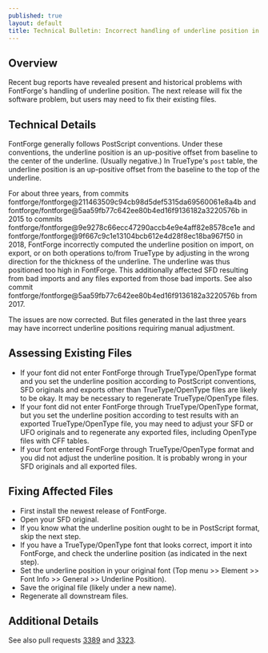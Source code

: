 ```yaml
---
published: true
layout: default
title: Technical Bulletin: Incorrect handling of underline position in FontForge.
---
```


## Overview

Recent bug reports have revealed present and historical problems with FontForge's handling of underline position. The next release will fix the software problem, but users may need to fix their existing files.

## Technical Details

FontForge generally follows PostScript conventions. Under these conventions, the underline position is an up-positive offset from baseline to the center of the underline. (Usually negative.) In TrueType's `post` table, the underline position is an up-positive offset from the baseline to the top of the underline.

For about three years, from commits fontforge/fontforge@211463509c94cb98d5def5315da69560061e8a4b and fontforge/fontforge@5aa59fb77c642ee80b4ed16f9136182a3220576b in 2015 to commits fontforge/fontforge@9e9278c66ecc47290accb4e9e4aff82e8578ce1e and fontforge/fontforge@9f667c9c1e13104bcb612e4d28f8ec18ba967f50 in 2018, FontForge incorrectly computed the underline position on import, on export, or on both operations to/from TrueType by adjusting in the wrong direction for the thickness of the underline. The underline was thus positioned too high in FontForge. This additionally affected SFD resulting from bad imports and any files exported from those bad imports. See also commit fontforge/fontforge@5aa59fb77c642ee80b4ed16f9136182a3220576b from 2017.

The issues are now corrected. But files generated in the last three years may have incorrect underline positions requiring manual adjustment.

## Assessing Existing Files

* If your font did not enter FontForge through TrueType/OpenType format and you set the underline position according to PostScript conventions, SFD originals and exports other than TrueType/OpenType files are likely to be okay. It may be necessary to regenerate TrueType/OpenType files.
* If your font did not enter FontForge through TrueType/OpenType format, but you set the underline position according to test results with an exported TrueType/OpenType file, you may need to adjust your SFD or UFO originals and to regenerate any exported files, including OpenType files with CFF tables.
* If your font entered FontForge through TrueType/OpenType format and you did not adjust the underline position. It is probably wrong in your SFD originals and all exported files.

## Fixing Affected Files

* First install the newest release of FontForge.
* Open your SFD original.
* If you know what the underline position ought to be in PostScript format, skip the next step.
* If you have a TrueType/OpenType font that looks correct, import it into FontForge, and check the underline position (as indicated in the next step).
* Set the underline position in your original font (Top menu >> Element >> Font Info >> General >> Underline Position).
* Save the original file (likely under a new name).
* Regenerate all downstream files.

## Additional Details

See also pull requests [3389](https://github.com/fontforge/fontforge/pull/3389) and [3323](https://github.com/fontforge/fontforge/pull/3389).
